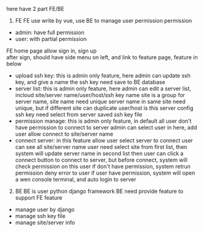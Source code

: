 here have 2 part FE/BE 
1. FE
FE use write by vue, use BE to manage user permission
permission
  - admin: have full permission
  - user: with partial permission

FE home page allow sign in, sign up  
after sign, should have side menu on left, and link to feature page, feature in below
- upload ssh key: this is admin only feature, here admin can update ssh key, and give a name
  the ssh key need save to BE database
- server list: this is admin only feature, here admin can edit a server list, incloud site/server name/user/host/ssh key name
  site is a group for server name, site name need unique
  server name in same site need unique, but if different site can duplicate
  user/host is this server config 
  ssh key need select from server saved ssh key file
- permission manage: this is admin only feature, in default all user don't have permission to connect to server
  admin can select user in here, add user allow connect to site/server name  
- connect server: in this feature allow user select server to connect
  user can see all site/server name 
  user need select site from first list, then system will update server name in second list
  then user can click a connect button to connect to server, but before connect, system will check permission on this user
  if don't have permission, system retrun permission deny error to user
  if user have permission, system will open a wen console terminal, and auto login to server

2. BE
BE is user python django framework 
BE need provide feature to support FE feature
- manage user by django
- manage ssh key file
- manage site/server info 
